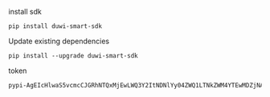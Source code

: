 install sdk
```shell
pip install duwi-smart-sdk
```

Update existing dependencies
```shell
pip install --upgrade duwi-smart-sdk
```

token 
```txt
pypi-AgEIcHlwaS5vcmcCJGRhNTQxMjEwLWQ3Y2ItNDNlYy04ZWQ1LTNkZWM4YTEwMDZjNAACKlszLCJjZGM0YzM1My1mY2JkLTQ0ZjMtYjlmYS02ZDIyYTNkNmM4MjgiXQAABiCQPWeDc8pyQ8U2zWOOv3AaYh9VCEoyL8nW0omo6OAbOQ
```

